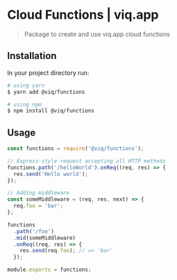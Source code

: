 # Cloud Functions | viq.app

> Package to create and use viq.app cloud functions

## Installation

In your project directory run:

```bash
# using yarn
$ yarn add @viq/functions

# using npm
$ npm install @viq/functions
```

## Usage

```javascript
const functions = require('@viq/functions');

// Express-style request accepting all HTTP methods
functions.path('/helloWorld').onReq((req, res) => {
  res.send('Hello world');
});

// Adding middleware
const someMiddleware = (req, res, next) => {
  req.foo = 'bar';
};

functions
  .path('/foo')
  .mid(someMiddleware)
  .onReq((req, res) => {
    res.send(req.foo); // => 'bar'
  });

module.exports = functions;
```
